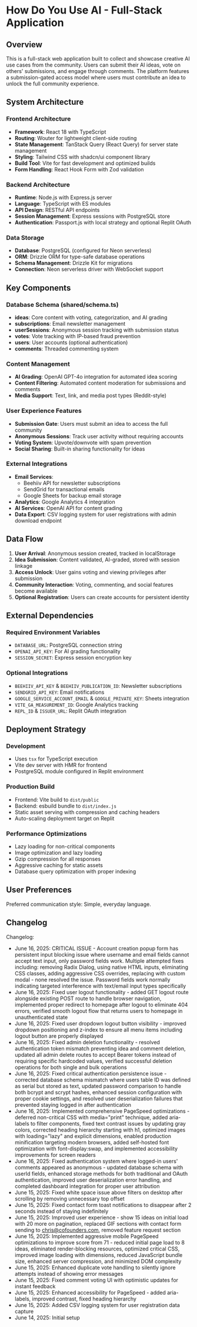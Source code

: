 # How Do You Use AI - Full-Stack Application

## Overview

This is a full-stack web application built to collect and showcase creative AI use cases from the community. Users can submit their AI ideas, vote on others' submissions, and engage through comments. The platform features a submission-gated access model where users must contribute an idea to unlock the full community experience.

## System Architecture

### Frontend Architecture
- **Framework**: React 18 with TypeScript
- **Routing**: Wouter for lightweight client-side routing
- **State Management**: TanStack Query (React Query) for server state management
- **Styling**: Tailwind CSS with shadcn/ui component library
- **Build Tool**: Vite for fast development and optimized builds
- **Form Handling**: React Hook Form with Zod validation

### Backend Architecture
- **Runtime**: Node.js with Express.js server
- **Language**: TypeScript with ES modules
- **API Design**: RESTful API endpoints
- **Session Management**: Express sessions with PostgreSQL store
- **Authentication**: Passport.js with local strategy and optional Replit OAuth

### Data Storage
- **Database**: PostgreSQL (configured for Neon serverless)
- **ORM**: Drizzle ORM for type-safe database operations
- **Schema Management**: Drizzle Kit for migrations
- **Connection**: Neon serverless driver with WebSocket support

## Key Components

### Database Schema (shared/schema.ts)
- **ideas**: Core content with voting, categorization, and AI grading
- **subscriptions**: Email newsletter management
- **userSessions**: Anonymous session tracking with submission status
- **votes**: Vote tracking with IP-based fraud prevention
- **users**: User accounts (optional authentication)
- **comments**: Threaded commenting system

### Content Management
- **AI Grading**: OpenAI GPT-4o integration for automated idea scoring
- **Content Filtering**: Automated content moderation for submissions and comments
- **Media Support**: Text, link, and media post types (Reddit-style)

### User Experience Features
- **Submission Gate**: Users must submit an idea to access the full community
- **Anonymous Sessions**: Track user activity without requiring accounts
- **Voting System**: Upvote/downvote with spam prevention
- **Social Sharing**: Built-in sharing functionality for ideas

### External Integrations
- **Email Services**: 
  - Beehiiv API for newsletter subscriptions
  - SendGrid for transactional emails
  - Google Sheets for backup email storage
- **Analytics**: Google Analytics 4 integration
- **AI Services**: OpenAI API for content grading
- **Data Export**: CSV logging system for user registrations with admin download endpoint

## Data Flow

1. **User Arrival**: Anonymous session created, tracked in localStorage
2. **Idea Submission**: Content validated, AI-graded, stored with session linkage
3. **Access Unlock**: User gains voting and viewing privileges after submission
4. **Community Interaction**: Voting, commenting, and social features become available
5. **Optional Registration**: Users can create accounts for persistent identity

## External Dependencies

### Required Environment Variables
- `DATABASE_URL`: PostgreSQL connection string
- `OPENAI_API_KEY`: For AI grading functionality
- `SESSION_SECRET`: Express session encryption key

### Optional Integrations
- `BEEHIIV_API_KEY` & `BEEHIIV_PUBLICATION_ID`: Newsletter subscriptions
- `SENDGRID_API_KEY`: Email notifications
- `GOOGLE_SERVICE_ACCOUNT_EMAIL` & `GOOGLE_PRIVATE_KEY`: Sheets integration
- `VITE_GA_MEASUREMENT_ID`: Google Analytics tracking
- `REPL_ID` & `ISSUER_URL`: Replit OAuth integration

## Deployment Strategy

### Development
- Uses `tsx` for TypeScript execution
- Vite dev server with HMR for frontend
- PostgreSQL module configured in Replit environment

### Production Build
- Frontend: Vite build to `dist/public`
- Backend: esbuild bundle to `dist/index.js`
- Static asset serving with compression and caching headers
- Auto-scaling deployment target on Replit

### Performance Optimizations
- Lazy loading for non-critical components
- Image optimization and lazy loading
- Gzip compression for all responses
- Aggressive caching for static assets
- Database query optimization with proper indexing

## User Preferences

Preferred communication style: Simple, everyday language.

## Changelog

Changelog:
- June 16, 2025: CRITICAL ISSUE - Account creation popup form has persistent input blocking issue where username and email fields cannot accept text input, only password fields work. Multiple attempted fixes including: removing Radix Dialog, using native HTML inputs, eliminating CSS classes, adding aggressive CSS overrides, replacing with custom modal - none resolved the issue. Password fields work normally indicating targeted interference with text/email input types specifically
- June 16, 2025: Fixed user logout functionality - added GET logout route alongside existing POST route to handle browser navigation, implemented proper redirect to homepage after logout to eliminate 404 errors, verified smooth logout flow that returns users to homepage in unauthenticated state
- June 16, 2025: Fixed user dropdown logout button visibility - improved dropdown positioning and z-index to ensure all menu items including logout button are properly displayed
- June 16, 2025: Fixed admin deletion functionality - resolved authentication token mismatch preventing idea and comment deletion, updated all admin delete routes to accept Bearer tokens instead of requiring specific hardcoded values, verified successful deletion operations for both single and bulk operations
- June 16, 2025: Fixed critical authentication persistence issue - corrected database schema mismatch where users table ID was defined as serial but stored as text, updated password comparison to handle both bcrypt and scrypt hashes, enhanced session configuration with proper cookie settings, and resolved user deserialization failures that prevented staying logged in after authentication
- June 16, 2025: Implemented comprehensive PageSpeed optimizations - deferred non-critical CSS with media="print" technique, added aria-labels to filter components, fixed text contrast issues by updating gray colors, corrected heading hierarchy starting with h1, optimized images with loading="lazy" and explicit dimensions, enabled production minification targeting modern browsers, added self-hosted font optimization with font-display:swap, and implemented accessibility improvements for screen readers
- June 16, 2025: Fixed authentication system where logged-in users' comments appeared as anonymous - updated database schema with userId fields, enhanced storage methods for both traditional and OAuth authentication, improved user deserialization error handling, and completed dashboard integration for proper user attribution
- June 15, 2025: Fixed white space issue above filters on desktop after scrolling by removing unnecessary top offset
- June 15, 2025: Fixed contact form toast notifications to disappear after 2 seconds instead of staying indefinitely
- June 15, 2025: Improved user experience - show 15 ideas on initial load with 20 more on pagination, replaced GIF sections with contact form sending to chris@cofounders.com, removed feature request section
- June 15, 2025: Implemented aggressive mobile PageSpeed optimizations to improve score from 71 - reduced initial page load to 8 ideas, eliminated render-blocking resources, optimized critical CSS, improved image loading with dimensions, reduced JavaScript bundle size, enhanced server compression, and minimized DOM complexity
- June 15, 2025: Enhanced duplicate vote handling to silently ignore attempts instead of showing error messages
- June 15, 2025: Fixed comment voting UI with optimistic updates for instant feedback
- June 15, 2025: Enhanced accessibility for PageSpeed - added aria-labels, improved contrast, fixed heading hierarchy
- June 15, 2025: Added CSV logging system for user registration data capture
- June 14, 2025: Initial setup